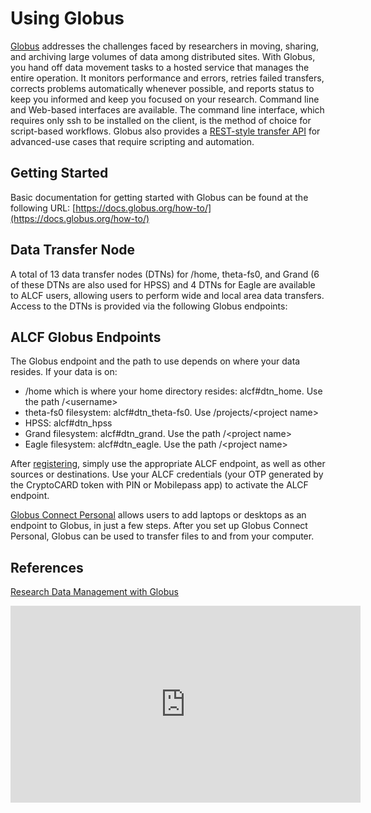# Using Globus
[Globus](http://www.globus.org/) addresses the challenges faced by researchers in moving, sharing, and archiving large volumes of data among distributed sites. With Globus, you hand off data movement tasks to a hosted service that manages the entire operation. It monitors performance and errors, retries failed transfers, corrects problems automatically whenever possible, and reports status to keep you informed and keep you focused on your research. Command line and Web-based interfaces are available. The command line interface, which requires only ssh to be installed on the client, is the method of choice for script-based workflows. Globus also provides a [REST-style transfer API](https://docs.globus.org/api/transfer/) for advanced-use cases that require scripting and automation.

## Getting Started
Basic documentation for getting started with Globus can be found at the following URL:
[https://docs.globus.org/how-to/](https://docs.globus.org/how-to/)

## Data Transfer Node
A total of 13 data transfer nodes (DTNs) for /home, theta-fs0, and Grand (6 of these DTNs are also used for HPSS) and 4 DTNs for Eagle are available to ALCF users, allowing users to perform wide and local area data transfers. Access to the DTNs is provided via the following Globus endpoints:

## ALCF Globus Endpoints
The Globus endpoint and the path to use depends on where your data resides. If your data is on:

* /home which is where your home directory resides: alcf#dtn_home. Use the path /<username\>
* theta-fs0 filesystem: alcf#dtn_theta-fs0. Use /projects/<project name\>
* HPSS: alcf#dtn_hpss
* Grand filesystem: alcf#dtn_grand. Use the path /<project name\>
* Eagle filesystem: alcf#dtn_eagle. Use the path /<project name\>

After [registering](https://app.globus.org/), simply use the appropriate ALCF endpoint, as well as other sources or destinations. Use your ALCF credentials (your OTP generated by the CryptoCARD token with PIN or Mobilepass app) to activate the ALCF endpoint.

[Globus Connect Personal](https://www.globus.org/globus-connect-personal) allows users to add laptops or desktops as an endpoint to Globus, in just a few steps. After you set up Globus Connect Personal, Globus can be used to transfer files to and from your computer.

## References
[Research Data Management with Globus](https://www.alcf.anl.gov/support-center/training-assets/research-data-management-globus)
<iframe width="560" height="315" src="https://www.youtube.com/embed/1nCfWslDrf8" title="YouTube video player" frameborder="0" allow="accelerometer; autoplay; clipboard-write; encrypted-media; gyroscope; picture-in-picture" allowfullscreen></iframe>
  
